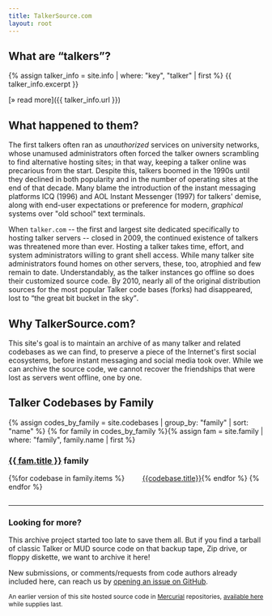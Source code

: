```yaml
---
title: TalkerSource.com
layout: root
---
```


## What are <q>talkers</q>?

{% assign talker_info = site.info | where: "key", "talker" | first %}
{{ talker_info.excerpt }}

[&raquo; read more]({{ talker_info.url }})

## What happened to them?

The first talkers often ran as _unauthorized_ services on university networks, whose unamused administrators
often forced the talker owners scrambling to find alternative hosting sites; in that way, keeping a talker
online was precarious from the start.  Despite this, talkers boomed in the 1990s until they declined in both
popularity and in the number of operating sites at the end of that decade.  Many blame the introduction of
the instant messaging platforms ICQ (1996) and AOL Instant Messenger (1997) for talkers' demise, along with
end-user expectations or preference for modern, _graphical_ systems over "old school" text terminals.

When `talker.com` -- the first and largest site dedicated specifically to hosting talker servers -- closed
in 2009, the continued existence of talkers was threatened more than ever.  Hosting a talker takes time,
effort, and system administrators willing to grant shell access. While many talker site administrators found
homes on other servers, these, too, atrophied and few remain to date. Understandably, as the talker instances
go offline so does their customized source code.  By 2010, nearly all of the original distribution sources
for the most popular Talker code bases (forks) had disappeared, lost to <q>the great bit bucket in the sky</q>.

## Why TalkerSource.com?

This site's goal is to maintain an archive of as many talker and related codebases as we can find, to
preserve a piece of the Internet's first social ecosystems, before instant messaging and social media
took over.  While we can archive the source code, we cannot recover the friendships that were lost as
servers went offline, one by one.

## Talker Codebases by Family

<style type="text/css">
  #codebase_index { padding-bottom: 1em; }
  #codebase_index > h3 { padding-top: 1em; }
  #codebase_index > h3:first-child { padding-top: 0; }
  #codebase_index > span { display: inline-block; margin-left: 2.5em; min-width: 6em; }
</style>
<div id="codebase_index">
{% assign codes_by_family = site.codebases | group_by: "family" | sort: "name" %}
{% for family in codes_by_family %}{% assign fam = site.family | where: "family", family.name | first %}
  <h3><a href="{{fam.url}}">{{ fam.title }}</a> family</h3>
  {%for codebase in family.items %}<span><a href="{{codebase.url}}">{{codebase.title}}</a></span>{% endfor %}
{% endfor %}
</div>

-----

### Looking for more?

This archive project started too late to save them all.  But if you find a tarball of classic
Talker or MUD source code on that backup tape, Zip drive, or floppy diskette, we want to
archive it here!

New submissions, or comments/requests from code authors already included here, can reach
us by [opening an issue on GitHub][gh-issue].

[gh-issue]: https://github.com/talkersource/talkersource.github.io/issues

<p style="font-size: 9pt;">
  An earlier version of this site hosted source code in <a href="https://www.mercurial-scm.org/">Mercurial</a> repositories,
  <a href="http://hg.talkersource.com/" title="Old talkersource.com Hg repositories">available here</a> while supplies last.
</p>
